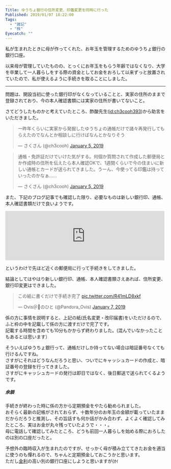 ```yaml
---
Title: ゆうちょ銀行の住所変更、印鑑変更を同時に行った
Published: 2019/01/07 18:22:00
Tags:
  - "雑記"
  - "株"
Eyecatch: ""
---
```

<p>私が生まれたときに母が作ってくれた、お年玉を管理するためのゆうちょ銀行の銀行口座。</p>

<p>以来母が管理していたものの、とっくにお年玉をもらう年齢ではなくなり、大学を卒業して一人暮らしをする際の資金としてお金をおろして以来ずっと放置されていたので、私が使えるように手続きを取ることにしました。</p>

***

<p>問題は、開設当初に使った銀行印がなくなっていることと、実家の住所のままで登録されており、今の本人確認書類には実家の住所が書いてないこと。</p>

<p>さてどうしたものかと考えていたところ、酢酸先生(<a href="http://blog.hatena.ne.jp/ch3cooh393/">id:ch3cooh393</a>)から助言をいただきました。</p>

<p><blockquote class="twitter-tweet" data-lang="HASH(0xeb3bb78)"><p lang="ja" dir="ltr">一昨年くらいに実家から発掘したゆうちょの通帳だけで諸々再発行してもらえたのでなんとか相談しに行けばなんとかなりそう</p>&mdash; さくさん (@ch3cooh) <a href="https://twitter.com/ch3cooh/status/1081470366550188032?ref_src=twsrc%5Etfw">January 5, 2019</a></blockquote><script async src="https://platform.twitter.com/widgets.js" charset="utf-8"></script></p>

<p><blockquote class="twitter-tweet" data-lang="HASH(0xf1c0fb8)"><p lang="ja" dir="ltr">通帳・免許証だけでいけた気がする。何個か質問されて作成した郵便局とか作成時の住所を伝えたら本人確認OKで、1週間くらいで今の住まいに新しい通帳とカードが送られてきました。うーん、今使ってる印鑑は持っていったのかなぁ……</p>&mdash; さくさん (@ch3cooh) <a href="https://twitter.com/ch3cooh/status/1081472054803582976?ref_src=twsrc%5Etfw">January 5, 2019</a></blockquote><script async src="https://platform.twitter.com/widgets.js" charset="utf-8"></script></p>

<p>また、下記のブログ記事でも確認した限り、必要なものは新しい銀行印、通帳、本人確認書類だけで良いようです。</p>

<p><iframe src="https://hatenablog-parts.com/embed?url=http%3A%2F%2Fstp10.com%2Fyucho-address-inkan-change%2F" title="ゆうちょの通帳の印鑑紛失！住所変更と印章変更の手続きを同時にした体験談" class="embed-card embed-webcard" scrolling="no" frameborder="0" style="display: block; width: 100%; height: 155px; max-width: 500px; margin: 10px 0px;"></iframe></p>

<p>というわけで先ほど近くの郵便局に行って手続きをしてきました。</p>

<p>結論としてはやはり新しい銀行印、通帳、本人確認書類さえあれば、住所変更、銀行印変更はできました。</p>

<p><blockquote class="twitter-tweet" data-lang="HASH(0xdbf8118)"><p lang="ja" dir="ltr">この紙に書くだけで手続き完了 <a href="https://t.co/R41mLD8xkf">pic.twitter.com/R41mLD8xkf</a></p>&mdash; Ovis＠🐑のひと (@Pandora_Ovis) <a href="https://twitter.com/Pandora_Ovis/status/1082158075778281472?ref_src=twsrc%5Etfw">January 7, 2019</a></blockquote><script async src="https://platform.twitter.com/widgets.js" charset="utf-8"></script></p>

<p>係の方に事情を説明すると、上記の紙(氏名変更・改印届書)をいただけるので、ふと枠の中を記載して係の方に渡すだけで完了です。<br/>
記載する時間を含めても10分もかからず終わりました。(混んでいなかったこともあるとは思います）</p>

<p>そういえばゆうちょ銀行って、通帳だけしか持ってない場合は暗証番号なくても行けるんですね。<br/>
さすがにそれはどうなんだろうと思い、ついでにキャッシュカードの作成と、暗証番号の登録を行ってきました。<br/>
さすがにキャッシュカードの発行は即日ではなく、後日郵送で送られてくるようです。</p>

<h5>余談</h5>

<p>手続きが終わった時に係の方から定期預金をやたら勧められました。<br/>
おそらく最新の記帳がされておらず、十数年分のお年玉の金額が載っていたままだからだろうと推測し、その旨話すも何か話がかみ合わず、よくよく確認してみたところ、実はお金が丸々残っていたようで・・・。<br/>
母に電話して確認してみたところ、どうも前回一人暮らしを始める際におろしたのは別の口座だったと。</p>

<p>予想外の臨時収入が生まれたのですが、せっかく母が積み立ててきたお金を適当に使うのも憚れるので、ちゃんと定期預金しておこうかと思います。<br/>
ただし<a class="keyword" href="http://d.hatena.ne.jp/keyword/%B6%E2%CD%F8">金利</a>の高い別の銀行口座にしようと思いますが(ｵｲ</p>
